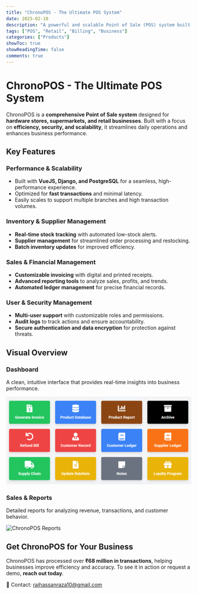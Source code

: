 ```yaml
---
title: "ChronoPOS - The Ultimate POS System"
date: 2025-02-10
description: "A powerful and scalable Point of Sale (POS) system built with VueJS, Django, and PostgreSQL."
tags: ["POS", "Retail", "Billing", "Business"]
categories: ["Products"]
showToc: true
showReadingTime: false
comments: true
---
```


# ChronoPOS - The Ultimate POS System

ChronoPOS is a **comprehensive Point of Sale system** designed for **hardware stores, supermarkets, and retail businesses**. Built with a focus on **efficiency, security, and scalability**, it streamlines daily operations and enhances business performance.

## Key Features

### Performance & Scalability
- Built with **VueJS, Django, and PostgreSQL** for a seamless, high-performance experience.
- Optimized for **fast transactions** and minimal latency.
- Easily scales to support multiple branches and high transaction volumes.

### Inventory & Supplier Management
- **Real-time stock tracking** with automated low-stock alerts.
- **Supplier management** for streamlined order processing and restocking.
- **Batch inventory updates** for improved efficiency.

### Sales & Financial Management
- **Customizable invoicing** with digital and printed receipts.
- **Advanced reporting tools** to analyze sales, profits, and trends.
- **Automated ledger management** for precise financial records.

### User & Security Management
- **Multi-user support** with customizable roles and permissions.
- **Audit logs** to track actions and ensure accountability.
- **Secure authentication and data encryption** for protection against threats.

## Visual Overview

### Dashboard
A clean, intuitive interface that provides real-time insights into business performance.

![ChronoPOS Dashboard](/assets/dashboard.png)

### Sales & Reports
Detailed reports for analyzing revenue, transactions, and customer behavior.

![ChronoPOS Reports](/images/ChronoPOS-reports.png)

## Get ChronoPOS for Your Business

ChronoPOS has processed over **₹68 million in transactions**, helping businesses improve efficiency and accuracy. To see it in action or request a demo, **reach out today**.

📩 Contact: [raihassanraza10@gmail.com](mailto:raihassanraza10@gmail.com)


